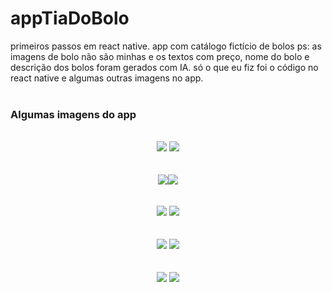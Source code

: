 # appTiaDoBolo
primeiros passos em react native. app com catálogo fictício de bolos
ps: as imagens de bolo não são minhas e os textos com preço, nome do bolo e descrição dos bolos foram gerados com IA. só o que eu fiz foi o código no react native e algumas outras imagens no app.<br><br>

<h3>Algumas imagens do app</h3>
<br>

<div align="center">
  <img src="Imagens do APP/1.png"> <img src="Imagens do APP/2.png">
</div>
<br><br>
<div align="center">
  <img src="Imagens do APP/3.png"><img src="Imagens do APP/4.png">
</div>
<br><br>
<div align="center">
  <img src="Imagens do APP/5.png"> <img src="Imagens do APP/6.png">
</div>
<br><br>
<div align="center">
  <img src="Imagens do APP/7.png"> <img src="Imagens do APP/8.png">
</div>
<br><br>
<div align="center">
  <img src="Imagens do APP/9.png"> <img src="Imagens do APP/10.png">
</div>
